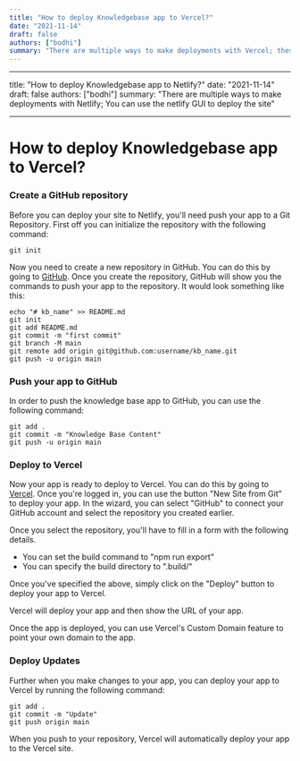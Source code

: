 ```yaml
---
title: "How to deploy Knowledgebase app to Vercel?"
date: "2021-11-14"
draft: false
authors: ["bodhi"]
summary: "There are multiple ways to make deployments with Vercel; these include via a Vercel for Git, Deploy Hooks, Vercel CLI, and the Vercel API."
---
```


---

title: "How to deploy Knowledgebase app to Netlify?"
date: "2021-11-14"
draft: false
authors: ["bodhi"]
summary: "There are multiple ways to make deployments with Netlify; You can use the netlify GUI to deploy the site"

---

# How to deploy Knowledgebase app to Vercel?

### Create a GitHub repository

Before you can deploy your site to Netlify, you'll need push your app to a Git Repository. First off you can initialize the repository with the following command:

    git init

Now you need to create a new repository in GitHub. You can do this by going to [GitHub](https://github.com/new). Once you create the repository, GitHub will show you the commands to push your app to the repository. It would look something like this:

    echo "# kb_name" >> README.md
    git init
    git add README.md
    git commit -m "first commit"
    git branch -M main
    git remote add origin git@github.com:username/kb_name.git
    git push -u origin main

### Push your app to GitHub

In order to push the knowledge base app to GitHub, you can use the following command:

    git add .
    git commit -m "Knowledge Base Content"
    git push -u origin main

### Deploy to Vercel

Now your app is ready to deploy to Vercel. You can do this by going to [Vercel](https://www.vercel.com/). Once you're logged in, you can use the button "New Site from Git" to deploy your app. In the wizard, you can select "GitHub" to connect your GitHub account and select the repository you created earlier.

Once you select the repository, you'll have to fill in a form with the following details.

- You can set the build command to "npm run export"
- You can specify the build directory to ".build/"

Once you've specified the above, simply click on the "Deploy" button to deploy your app to Vercel.

Vercel will deploy your app and then show the URL of your app.

Once the app is deployed, you can use Vercel's Custom Domain feature to point your own domain to the app.

### Deploy Updates

Further when you make changes to your app, you can deploy your app to Vercel by running the following command:

    git add .
    git commit -m "Update"
    git push origin main

When you push to your repository, Vercel will automatically deploy your app to the Vercel site.
